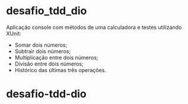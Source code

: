 # desafio_tdd_dio

Aplicação console com métodos de uma calculadora e testes utilizando XUnit:
- Somar dois números;
- Subtrair dois números;
- Multiplicação entre dois números;
- Divisão entre dois números;
- Histórico das últimas três operações.
# desafio-tdd-dio
